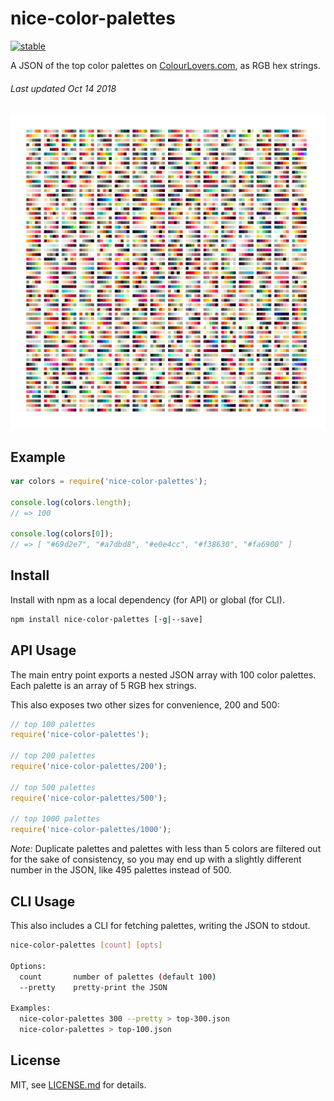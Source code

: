 # nice-color-palettes

[![stable](http://badges.github.io/stability-badges/dist/stable.svg)](http://github.com/badges/stability-badges)

A JSON of the top color palettes on [ColourLovers.com](http://colourlovers.com/), as RGB hex strings.

###### *Last updated Oct 14 2018*

![colors](visualize/1000.png)

## Example

```js
var colors = require('nice-color-palettes');

console.log(colors.length);
// => 100

console.log(colors[0]);
// => [ "#69d2e7", "#a7dbd8", "#e0e4cc", "#f38630", "#fa6900" ]
``` 

## Install

Install with npm as a local dependency (for API) or global (for CLI).

```sh
npm install nice-color-palettes [-g|--save]
```

## API Usage

The main entry point exports a nested JSON array with 100 color palettes. Each palette is an array of 5 RGB hex strings.

This also exposes two other sizes for convenience, 200 and 500:

```js
// top 100 palettes
require('nice-color-palettes');

// top 200 palettes
require('nice-color-palettes/200');

// top 500 palettes
require('nice-color-palettes/500');

// top 1000 palettes
require('nice-color-palettes/1000');
``` 

*Note:* Duplicate palettes and palettes with less than 5 colors are filtered out for the sake of consistency, so you may end up with a slightly different number in the JSON, like 495 palettes instead of 500.

## CLI Usage

This also includes a CLI for fetching palettes, writing the JSON to stdout.

```sh
nice-color-palettes [count] [opts]

Options:
  count       number of palettes (default 100)
  --pretty    pretty-print the JSON

Examples:
  nice-color-palettes 300 --pretty > top-300.json
  nice-color-palettes > top-100.json
```

## License

MIT, see [LICENSE.md](http://github.com/Jam3/nice-color-palettes/blob/master/LICENSE.md) for details.
